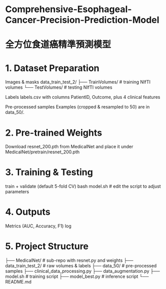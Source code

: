 # Comprehensive-Esophageal-Cancer-Precision-Prediction-Model
# 全方位食道癌精準預測模型

# 1. Dataset Preparation
Images & masks
data_train_test_2/
  ├── TrainVolumes/   # training NIfTI volumes
  └── TestVolumes/    # testing  NIfTI volumes

Labels
labels.csv with columns PatientID, Outcome, plus 4 clinical features

Pre-processed samples
Examples (cropped & resampled to 50) are in data_50/.

# 2. Pre-trained Weights
Download resnet_200.pth from MedicalNet and place it under
MedicalNet/pretrain/resnet_200.pth

# 3. Training & Testing
train + validate (default 5-fold CV)
bash model.sh                 # edit the script to adjust parameters

# 4. Outputs
Metrics (AUC, Accuracy, F1)
log

# 5. Project Structure
├── MedicalNet/                # sub-repo with resnet.py and weights
├── data_train_test_2/         # raw volumes & labels
├── data_50/                   # pre-processed samples
├── clinical_data_processing.py
├── data_augmentation.py
├── model.sh                   # training script
├── model_best.py              # inference script
└── README.md
